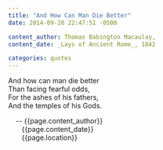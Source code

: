 ```yaml
---
title: "And How Can Man Die Better"
date: 2014-09-20 22:47:51 -0500

content_author: Thomas Babington Macaulay,
content_date: _Lays of Ancient Rome_, 1842

categories: quotes
---
```


And how can man die better <br>
Than facing fearful odds, <br>
For the ashes of his fathers, <br>
And the temples of his Gods. <br>

&nbsp;&nbsp;&nbsp;&nbsp;-- {{page.content_author}} <br>
&nbsp;&nbsp;&nbsp;&nbsp;&nbsp;&nbsp;&nbsp;{{page.content_date}} <br>
&nbsp;&nbsp;&nbsp;&nbsp;&nbsp;&nbsp;&nbsp;{{page.location}}
